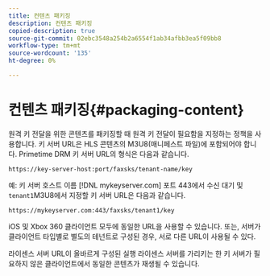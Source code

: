 ```yaml
---
title: 컨텐츠 패키징
description: 컨텐츠 패키징
copied-description: true
source-git-commit: 02ebc3548a254b2a6554f1ab34afbb3ea5f09bb8
workflow-type: tm+mt
source-wordcount: '135'
ht-degree: 0%

---
```


# 컨텐츠 패키징{#packaging-content}

원격 키 전달을 위한 콘텐츠를 패키징할 때 원격 키 전달이 필요함을 지정하는 정책을 사용합니다. 키 서버 URL은 HLS 콘텐츠의 M3U8(매니페스트 파일)에 포함되어야 합니다. Primetime DRM 키 서버 URL의 형식은 다음과 같습니다.

```
https://key-server-host:port/faxsks/tenant-name/key
```

예: 키 서버 호스트 이름 [!DNL mykeyserver.com] 포트 443에서 수신 대기 및 `tenant1`M3U8에서 지정할 키 서버 URL은 다음과 같습니다.

```
https://mykeyserver.com:443/faxsks/tenant1/key
```

iOS 및 Xbox 360 클라이언트 모두에 동일한 URL을 사용할 수 있습니다. 또는, 서버가 클라이언트 타입별로 별도의 테넌트로 구성된 경우, 서로 다른 URL이 사용될 수 있다.

라이센스 서버 URL이 올바르게 구성된 실행 라이센스 서버를 가리키는 한 키 서버가 필요하지 않은 클라이언트에서 동일한 콘텐츠가 재생될 수 있습니다.
